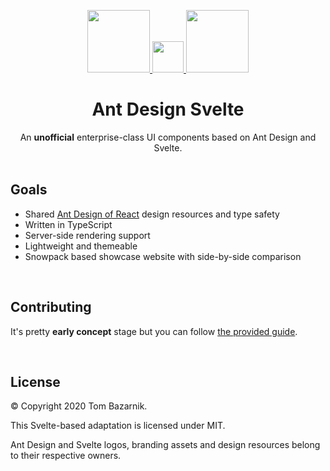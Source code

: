 <p align="center">
  <a href="#">
    <img width="100" src="https://gw.alipayobjects.com/zos/rmsportal/KDpgvguMpGfqaHPjicRK.svg">
    <img width="50" src="https://quatresous.fr/wp-content/plugins/instagram-slider-widget/assets/image.png">
    <img width="100" src="https://raw.githubusercontent.com/sveltejs/branding/master/svelte-logo.png">
  </a>
</p>


<h1 align="center">Ant Design Svelte</h1>

<div align="center">
     An <strong>unofficial</strong> enterprise-class UI components based on Ant Design and Svelte.
</div>
<br>

## Goals

- Shared [Ant Design of React](https://ant.design/docs/spec/introduce) design resources and type safety
- Written in TypeScript
- Server-side rendering support
- Lightweight and themeable
- Snowpack based showcase website with side-by-side comparison

<br>

## Contributing

It's pretty **early concept** stage but you can follow [the provided guide](https://github.com/tommywalkie/ant-design-svelte/blob/master/CONTRIBUTING.md).

<br>

## License

© Copyright 2020 Tom Bazarnik.

This Svelte-based adaptation is licensed under MIT.

Ant Design and Svelte logos, branding assets and design resources belong to their respective owners.




